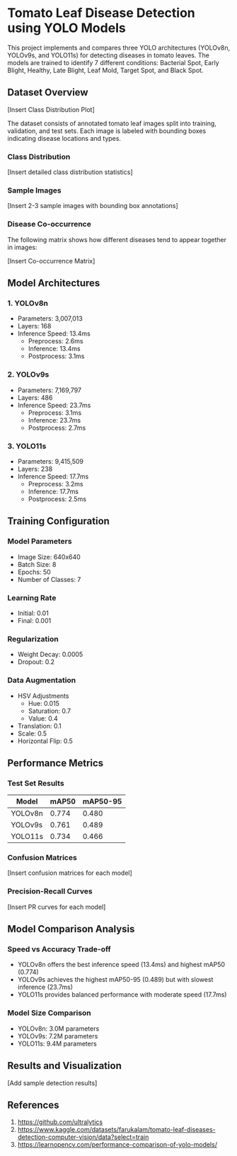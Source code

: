 # Tomato Leaf Disease Detection using YOLO Models

This project implements and compares three YOLO architectures (YOLOv8n, YOLOv9s, and YOLO11s) for detecting diseases in tomato leaves. The models are trained to identify 7 different conditions: Bacterial Spot, Early Blight, Healthy, Late Blight, Leaf Mold, Target Spot, and Black Spot.

## Dataset Overview

[Insert Class Distribution Plot]

The dataset consists of annotated tomato leaf images split into training, validation, and test sets. Each image is labeled with bounding boxes indicating disease locations and types.

### Class Distribution

[Insert detailed class distribution statistics]

### Sample Images

[Insert 2-3 sample images with bounding box annotations]

### Disease Co-occurrence

The following matrix shows how different diseases tend to appear together in images:

[Insert Co-occurrence Matrix]

## Model Architectures

### 1. YOLOv8n

- Parameters: 3,007,013
- Layers: 168
- Inference Speed: 13.4ms
  - Preprocess: 2.6ms
  - Inference: 13.4ms
  - Postprocess: 3.1ms

### 2. YOLOv9s

- Parameters: 7,169,797
- Layers: 486
- Inference Speed: 23.7ms
  - Preprocess: 3.1ms
  - Inference: 23.7ms
  - Postprocess: 2.7ms

### 3. YOLO11s

- Parameters: 9,415,509
- Layers: 238
- Inference Speed: 17.7ms
  - Preprocess: 3.2ms
  - Inference: 17.7ms
  - Postprocess: 2.5ms

## Training Configuration

### Model Parameters

- Image Size: 640x640
- Batch Size: 8
- Epochs: 50
- Number of Classes: 7

### Learning Rate

- Initial: 0.01
- Final: 0.001

### Regularization

- Weight Decay: 0.0005
- Dropout: 0.2

### Data Augmentation

- HSV Adjustments
  - Hue: 0.015
  - Saturation: 0.7
  - Value: 0.4
- Translation: 0.1
- Scale: 0.5
- Horizontal Flip: 0.5

## Performance Metrics

### Test Set Results

| Model   | mAP50 | mAP50-95 |
| ------- | ----- | -------- |
| YOLOv8n | 0.774 | 0.480    |
| YOLOv9s | 0.761 | 0.489    |
| YOLO11s | 0.734 | 0.466    |

### Confusion Matrices

[Insert confusion matrices for each model]

### Precision-Recall Curves

[Insert PR curves for each model]

## Model Comparison Analysis

### Speed vs Accuracy Trade-off

- YOLOv8n offers the best inference speed (13.4ms) and highest mAP50 (0.774)
- YOLOv9s achieves the highest mAP50-95 (0.489) but with slowest inference (23.7ms)
- YOLO11s provides balanced performance with moderate speed (17.7ms)

### Model Size Comparison

- YOLOv8n: 3.0M parameters
- YOLOv9s: 7.2M parameters
- YOLO11s: 9.4M parameters

## Results and Visualization

[Add sample detection results]

## References

1. https://github.com/ultralytics
2. https://www.kaggle.com/datasets/farukalam/tomato-leaf-diseases-detection-computer-vision/data?select=train
3. https://learnopencv.com/performance-comparison-of-yolo-models/
